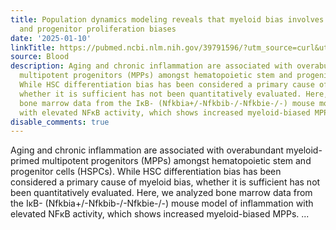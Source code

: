 ```yaml
---
title: Population dynamics modeling reveals that myeloid bias involves both HSC differentiation
  and progenitor proliferation biases
date: '2025-01-10'
linkTitle: https://pubmed.ncbi.nlm.nih.gov/39791596/?utm_source=curl&utm_medium=rss&utm_campaign=journals&utm_content=7603509&fc=None&ff=20250110170836&v=2.18.0.post9+e462414
source: Blood
description: Aging and chronic inflammation are associated with overabundant myeloid-primed
  multipotent progenitors (MPPs) amongst hematopoietic stem and progenitor cells (HSPCs).
  While HSC differentiation bias has been considered a primary cause of myeloid bias,
  whether it is sufficient has not been quantitatively evaluated. Here, we analyzed
  bone marrow data from the IκB- (Nfkbia+/-Nfkbib-/-Nfkbie-/-) mouse model of inflammation
  with elevated NFκB activity, which shows increased myeloid-biased MPPs. ...
disable_comments: true
---
```

Aging and chronic inflammation are associated with overabundant myeloid-primed multipotent progenitors (MPPs) amongst hematopoietic stem and progenitor cells (HSPCs). While HSC differentiation bias has been considered a primary cause of myeloid bias, whether it is sufficient has not been quantitatively evaluated. Here, we analyzed bone marrow data from the IκB- (Nfkbia+/-Nfkbib-/-Nfkbie-/-) mouse model of inflammation with elevated NFκB activity, which shows increased myeloid-biased MPPs. ...